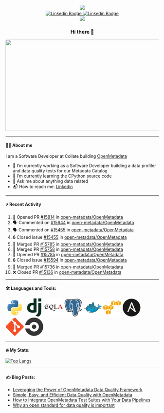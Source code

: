 <div id="header" align="center">
  <img src="https://media.giphy.com/media/5eLDrEaRGHegx2FeF2/giphy.gif" width="100"/>
</div>
<div id="badges" align="center">
  <a href="https://www.linkedin.com/in/teddycrepineau/">
    <img src="https://shields.io/badge/Linkedin-blue?logo=linkedin&logoColor=white&style=for-the-badge" alt="Linkedin Badge"/>
  </a>
  <a href="https://medium.com/@teddycrpineau">
    <img src="https://shields.io/badge/Medium-black?logo=medium&logoColor=white&style=for-the-badge" alt="Linkedin Badge"/>
  </a>
</div>
<div align="center">
  <img src="https://komarev.com/ghpvc/?username=TeddyCr&color=blue&style=flat-square" />
</div>

<h3 align="center">
Hi there 👋
</h3>
<div align="center">
  <img src="https://media.giphy.com/media/L8K62iTDkzGX6/giphy.gif" width="600" height="300"/>
</div>

---

#### :technologist: About me
I am a Software Developer at Collate building <a href="https://open-metadata.org"/>OpenMetadata</a>
- 🔭 I’m currently working as a Software Developer building a data profiler and data quality tests for our Metadata Catalog
- 🐍 I’m currently learning the CPython source code
- 💬 Ask me about anything data related
- 📬 How to reach me: [Linkedin](https://shields.io/badge/Linkedin-blue?logo=linkedin&logoColor=white&style=for-the-badge)

---

#### ⚡️ Recent Activity
<!--START_SECTION:activity-->
1. 💪 Opened PR [#15814](https://github.com/open-metadata/OpenMetadata/pull/15814) in [open-metadata/OpenMetadata](https://github.com/open-metadata/OpenMetadata)
2. 🗣 Commented on [#15644](https://github.com/open-metadata/OpenMetadata/issues/15644#issuecomment-2036857204) in [open-metadata/OpenMetadata](https://github.com/open-metadata/OpenMetadata)
3. 🗣 Commented on [#15455](https://github.com/open-metadata/OpenMetadata/issues/15455#issuecomment-2036599891) in [open-metadata/OpenMetadata](https://github.com/open-metadata/OpenMetadata)
4. 🔒 Closed issue [#15455](https://github.com/open-metadata/OpenMetadata/issues/15455) in [open-metadata/OpenMetadata](https://github.com/open-metadata/OpenMetadata)
5. 🎉 Merged PR [#15785](https://github.com/open-metadata/OpenMetadata/pull/15785) in [open-metadata/OpenMetadata](https://github.com/open-metadata/OpenMetadata)
6. 🎉 Merged PR [#15758](https://github.com/open-metadata/OpenMetadata/pull/15758) in [open-metadata/OpenMetadata](https://github.com/open-metadata/OpenMetadata)
7. 💪 Opened PR [#15785](https://github.com/open-metadata/OpenMetadata/pull/15785) in [open-metadata/OpenMetadata](https://github.com/open-metadata/OpenMetadata)
8. 🔒 Closed issue [#15594](https://github.com/open-metadata/OpenMetadata/issues/15594) in [open-metadata/OpenMetadata](https://github.com/open-metadata/OpenMetadata)
9. 🎉 Merged PR [#15736](https://github.com/open-metadata/OpenMetadata/pull/15736) in [open-metadata/OpenMetadata](https://github.com/open-metadata/OpenMetadata)
10. ❌ Closed PR [#15136](https://github.com/open-metadata/OpenMetadata/pull/15136) in [open-metadata/OpenMetadata](https://github.com/open-metadata/OpenMetadata)
<!--END_SECTION:activity-->

---

#### :hammer_and_wrench: Languages and Tools:
<div>
   <img src="https://github.com/devicons/devicon/blob/master/icons/python/python-original.svg" width="60" height="60"/>
   <img src="https://github.com/devicons/devicon/blob/master/icons/django/django-plain.svg" width="60" height="60"/>
   <img src="https://github.com/devicons/devicon/blob/master/icons/sqlalchemy/sqlalchemy-original.svg" width="60" height="60"/>
   <img src="https://github.com/devicons/devicon/blob/master/icons/postgresql/postgresql-original.svg" width="60" height="60"/>
   <img src="https://github.com/devicons/devicon/blob/master/icons/docker/docker-original.svg" width="60" height="60"/>
   <img src="https://github.com/devicons/devicon/blob/master/icons/amazonwebservices/amazonwebservices-original.svg" width="60" height="60"/>
   <img src="https://github.com/devicons/devicon/blob/master/icons/ansible/ansible-original.svg" width="60" height="60"/>
   <img src="https://github.com/devicons/devicon/blob/master/icons/git/git-original.svg" width="60" height="60"/>
   <img src="https://github.com/devicons/devicon/blob/master/icons/circleci/circleci-plain.svg" width="60" height="60"/>
</div>

---

#### 🔥 My Stats:
[![Top Langs](https://github-readme-stats.vercel.app/api/top-langs/?username=TeddyCr&layout=compact&hide=javascript,html,css)](https://github.com/anuraghazra/github-readme-stats)

---

#### ✍️ Blog Posts:
<!-- BLOG-POST-LIST:START -->
- [Leveraging the Power of OpenMetadata Data Quality Framework](https://blog.open-metadata.org/leveraging-the-power-of-openmetadata-data-quality-framework-385ba2d8eaf?source=rss-16e0670af08f------2)
- [Simple, Easy, and Efficient Data Quality with OpenMetadata](https://blog.open-metadata.org/simple-easy-and-efficient-data-quality-with-openmetadata-1c4e7d329364?source=rss-16e0670af08f------2)
- [How to Integrate OpenMetadata Test Suites with Your Data Pipelines](https://blog.open-metadata.org/how-to-integrate-openmetadata-test-suites-with-your-data-pipelines-d83fb55fa494?source=rss-16e0670af08f------2)
- [Why an open standard for data quality is important](https://blog.open-metadata.org/why-are-we-building-a-data-quality-standard-1753fae87259?source=rss-16e0670af08f------2)
<!-- BLOG-POST-LIST:END -->

